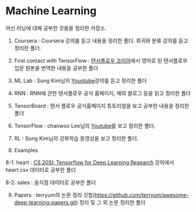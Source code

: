 Machine Learning
==================
머신 러닝에 대해 공부한 것들을 정리한 저장소.

1. Coursera
 : Coursera 강의를 듣고 내용을 정리한 폴더. 회귀와 분류 강의를 듣고 정리한 폴더.

2. First contact with TensorFlow
 : [텐서플로우 코리아](https://tensorflow.blog/2016/04/28/first-contact-with-tensorflow/)에서 영어로 된 텐서플로우 입문 원본을 번역한 내용을 공부한 폴더
 
3. ML Lab
 : Sung Kim님의 [Yountube](https://www.youtube.com/watch?v=BS6O0zOGX4E&list=PLlMkM4tgfjnLSOjrEJN31gZATbcj_MpUm)강의를 듣고 정리한 폴더
 
4. RNN
 : RNN에 관한 텐서플로우 공식 홈페이지, 해외 블로그 등을 읽고 정리한 폴더
 
5. TensorBoard
 : 텐서 플로우 공식홈페이지 튜토리얼을 보고 공부한 내용을 정리한 폴더
 
6. TensorFlow
 : chanwoo Lee님의 [Youtube](https://www.youtube.com/playlist?list=PL1H8jIvbSo1qOtjQXFzBxMWjL_Gc5x3yG)를 보고 정리한 폴더.

7. RL
 : Sung Kim님의 강화학습 동영상을 보고 정리한 폴더.
 
8. Examples

 8-1. heart
   : [CS 20SI: Tensorflow for Deep Learning Research](http://web.stanford.edu/class/cs20si/index.html) 강의에서 heart.csv 데이터로 공부한 폴더
 
 8-2. sales
  : 음식점 데이터로 공부한 폴더
 
9. Papers
 : terryum의 논문 정리 깃헙(https://github.com/terryum/awesome-deep-learning-papers.git) 정리 및 그 외 논문 정리한 폴더

